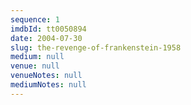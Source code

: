 ```yaml
---
sequence: 1
imdbId: tt0050894
date: 2004-07-30
slug: the-revenge-of-frankenstein-1958
medium: null
venue: null
venueNotes: null
mediumNotes: null
---
```


